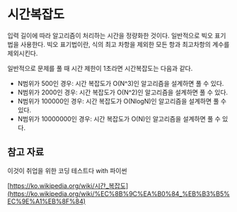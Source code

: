 # 시간복잡도

입력 길이에 따라 알고리즘이 처리하는 시간을 정량화한 것이다. 일반적으로 빅오 표기법을 사용한다. 빅오 표기법이란, 식의 최고 차항을 제외한 모든 항과 최고차항의 계수를 제외시킨다. 

일반적으로 문제를 풀 때 시간 제한이 1초라면 시간복잡도는 다음과 같다.

- N범위가 500인 경우: 시간 복잡도가 O(N^3)인 알고리즘을 설계하면 풀 수 있다.
- N범위가 2000인 경우: 시간 복잡도가 O(N^2)인 알고리즘을 설계하면 풀 수 있다.
- N범위가 100000인 경우: 시간 복잡도가 O(NlogN)인 알고리즘을 설계하면 풀 수 있다.
- N범위가 10000000인 경우: 시간 복잡도가 O(N)인 알고리즘을 설계하면 풀 수 있다.

## 참고 자료

이것이 취업을 위한 코딩 테스트다 with 파이썬

[https://ko.wikipedia.org/wiki/시간_복잡도](https://ko.wikipedia.org/wiki/%EC%8B%9C%EA%B0%84_%EB%B3%B5%EC%9E%A1%EB%8F%84)
